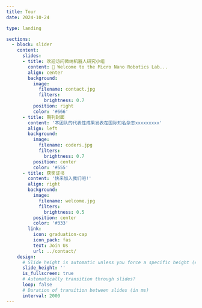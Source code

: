 ```yaml
---
title: Tour
date: 2024-10-24

type: landing

sections:
  - block: slider
    content:
      slides:
      - title: 欢迎访问微纳机器人研究小组
        content: 👋 Welcome to the Micro Nano Robotics Lab...
        align: center
        background:
          image:
            filename: contact.jpg
            filters:
              brightness: 0.7
          position: right
          color: '#666'
      - title: 期刊封面
        content: '本团队的代表性成果发表在国际知名杂志xxxxxxxxx'
        align: left
        background:
          image:
            filename: coders.jpg
            filters:
              brightness: 0.7
          position: center
          color: '#555'
      - title: 获奖证书
        content: '快来加入我们吧!'
        align: right
        background:
          image:
            filename: welcome.jpg
            filters:
              brightness: 0.5
          position: center
          color: '#333'
        link:
          icon: graduation-cap
          icon_pack: fas
          text: Join Us
          url: ../contact/
    design:
      # Slide height is automatic unless you force a specific height (e.g. '400px')
      slide_height: ''
      is_fullscreen: true
      # Automatically transition through slides?
      loop: false
      # Duration of transition between slides (in ms)
      interval: 2000
---
```

